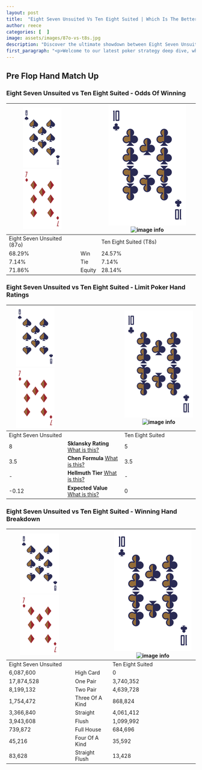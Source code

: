 ```yaml
---
layout: post
title:  "Eight Seven Unsuited Vs Ten Eight Suited | Which Is The Better Hand In Poker? A Complete Guide"
author: reece
categories: [  ]
image: assets/images/87o-vs-t8s.jpg
description: "Discover the ultimate showdown between Eight Seven Unsuited and Ten Eight Suited in poker! Uncover the odds, strategies, and scenarios where one hand triumphs over the other. Get ready to up your poker game with this thrilling analysis."
first_paragraph: "<p>Welcome to our latest poker strategy deep dive, where we're pitting two distinct hands against each other in a high-stakes showdown: Eight Seven Unsuited vs Ten Eight Suited.</p><p>In the dynamic world of poker, every decision counts, and knowing which hand holds the upper hand is key to your success at the table.</p><p>In this article, we'll dissect these two hands, explore the scenarios where one dominates the other, and equip you with the knowledge to make strategic choices that can tip the odds in your favor.</p><p>Get ready to unravel the intriguing dynamics of these poker hands and elevate your game to new heights.</p>"
---
```




[comment]: # (sp0)

## Pre Flop Hand Match Up

<div class="table hand-ratings" markdown="1"> 



### Eight Seven Unsuited vs Ten Eight Suited - Odds Of Winning


    
| ![image info](assets/images/hand1/8.png) ![image info](assets/images/hand1/7o.png) |  | ![image info](assets/images/hand2/T.png) ![image info](assets/images/hand2/8s.png) |
| -------- | -------- | -------- |
| Eight Seven Unsuited (87o) |  | Ten Eight Suited (T8s) |
| 68.29% | Win | 24.57% |
| 7.14% | Tie | 7.14% |
| 71.86% | Equity | 28.14% |




[comment]: # (sp1)



### Eight Seven Unsuited vs Ten Eight Suited - Limit Poker Hand Ratings


    
| ![image info](assets/images/hand1/8.png) ![image info](assets/images/hand1/7o.png) |  | ![image info](assets/images/hand2/T.png) ![image info](assets/images/hand2/8s.png) |
| -------- | -------- | -------- |
| Eight Seven Unsuited |  | Ten Eight Suited |
| 8 | **Sklansky Rating** [What is this?](/sklansky-rating-explained) | 5 |
| 3.5 | **Chen Formula** [What is this?](/chen-formula-explained) | 3.5 |
| - | **Hellmuth Tier** [What is this?](/Hellmuth-tier-explained) | - |
| -0.12 | **Expected Value** [What is this?](/expected-value-explained) | 0 |




[comment]: # (sp2)



### Eight Seven Unsuited vs Ten Eight Suited - Winning Hand Breakdown


    
| ![image info](assets/images/hand1/8.png) ![image info](assets/images/hand1/7o.png) |  | ![image info](assets/images/hand2/T.png) ![image info](assets/images/hand2/8s.png) |
| -------- | -------- | -------- |
| Eight Seven Unsuited |  | Ten Eight Suited |
| 6,087,600 | High Card | 0 |
| 17,874,528 | One Pair | 3,740,352 |
| 8,199,132 | Two Pair | 4,639,728 |
| 1,754,472 | Three Of A Kind | 868,824 |
| 3,366,840 | Straight | 4,061,412 |
| 3,943,608 | Flush | 1,099,992 |
| 739,872 | Full House | 684,696 |
| 45,216 | Four Of A Kind | 35,592 |
| 83,628 | Straight Flush | 13,428 |




[comment]: # (sp3)



</div>

[comment]: # (sp4)



[comment]: # (sp5)

